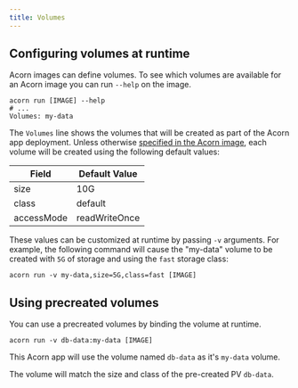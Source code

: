 ```yaml
---
title: Volumes
---
```


## Configuring volumes at runtime

Acorn images can define volumes. To see which volumes are available for an Acorn image you can run `--help` on the image.

```shell
acorn run [IMAGE] --help
# ...
Volumes: my-data
```

The `Volumes` line shows the volumes that will be created as part of the Acorn app deployment. Unless otherwise [specified in the Acorn image](../authoring/volumes), each volume will be created using the following default values:

|Field       |Default Value|
|----------- | -----|
| size       | 10G |
| class      | default |
| accessMode | readWriteOnce |

These values can be customized at runtime by passing `-v` arguments. For example, the following command will cause the "my-data" volume to be created with `5G` of storage and using the `fast` storage class:

```shell
acorn run -v my-data,size=5G,class=fast [IMAGE]
```

## Using precreated volumes

You can use a precreated volumes by binding the volume at runtime.

```shell
acorn run -v db-data:my-data [IMAGE]
```

This Acorn app will use the volume named `db-data` as it's `my-data` volume.

The volume will match the size and class of the pre-created PV `db-data`.
